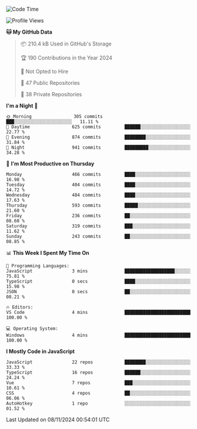 <!--START_SECTION:waka-->
![Code Time](http://img.shields.io/badge/Code%20Time-872%20hrs%2045%20mins-blue)

![Profile Views](http://img.shields.io/badge/Profile%20Views-1-blue)

**🐱 My GitHub Data** 

> 📦 210.4 kB Used in GitHub's Storage 
 > 
> 🏆 190 Contributions in the Year 2024
 > 
> 🚫 Not Opted to Hire
 > 
> 📜 47 Public Repositories 
 > 
> 🔑 38 Private Repositories 
 > 
**I'm a Night 🦉** 

```text
🌞 Morning                305 commits         ███░░░░░░░░░░░░░░░░░░░░░░   11.11 % 
🌆 Daytime                625 commits         ██████░░░░░░░░░░░░░░░░░░░   22.77 % 
🌃 Evening                874 commits         ████████░░░░░░░░░░░░░░░░░   31.84 % 
🌙 Night                  941 commits         █████████░░░░░░░░░░░░░░░░   34.28 % 
```
📅 **I'm Most Productive on Thursday** 

```text
Monday                   466 commits         ████░░░░░░░░░░░░░░░░░░░░░   16.98 % 
Tuesday                  404 commits         ████░░░░░░░░░░░░░░░░░░░░░   14.72 % 
Wednesday                484 commits         ████░░░░░░░░░░░░░░░░░░░░░   17.63 % 
Thursday                 593 commits         █████░░░░░░░░░░░░░░░░░░░░   21.60 % 
Friday                   236 commits         ██░░░░░░░░░░░░░░░░░░░░░░░   08.60 % 
Saturday                 319 commits         ███░░░░░░░░░░░░░░░░░░░░░░   11.62 % 
Sunday                   243 commits         ██░░░░░░░░░░░░░░░░░░░░░░░   08.85 % 
```


📊 **This Week I Spent My Time On** 

```text
💬 Programming Languages: 
JavaScript               3 mins              ███████████████████░░░░░░   75.81 % 
TypeScript               0 secs              ████░░░░░░░░░░░░░░░░░░░░░   15.98 % 
JSON                     0 secs              ██░░░░░░░░░░░░░░░░░░░░░░░   08.21 % 

🔥 Editors: 
VS Code                  4 mins              █████████████████████████   100.00 % 

💻 Operating System: 
Windows                  4 mins              █████████████████████████   100.00 % 
```

**I Mostly Code in JavaScript** 

```text
JavaScript               22 repos            ████████░░░░░░░░░░░░░░░░░   33.33 % 
TypeScript               16 repos            ██████░░░░░░░░░░░░░░░░░░░   24.24 % 
Vue                      7 repos             ███░░░░░░░░░░░░░░░░░░░░░░   10.61 % 
CSS                      4 repos             ██░░░░░░░░░░░░░░░░░░░░░░░   06.06 % 
AutoHotkey               1 repo              ░░░░░░░░░░░░░░░░░░░░░░░░░   01.52 % 
```




 Last Updated on 08/11/2024 00:54:01 UTC
<!--END_SECTION:waka-->
